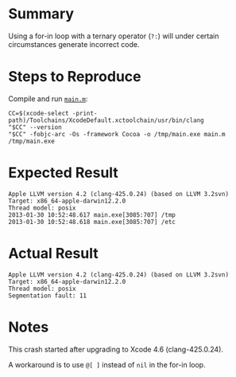 # Summary

Using a for-in loop with a ternary operator (`?:`) will under certain circumstances generate incorrect code.

# Steps to Reproduce

Compile and run [`main.m`](main.m):

	CC=$(xcode-select -print-path)/Toolchains/XcodeDefault.xctoolchain/usr/bin/clang
	"$CC" --version
	"$CC" -fobjc-arc -Os -framework Cocoa -o /tmp/main.exe main.m
	/tmp/main.exe

# Expected Result

	Apple LLVM version 4.2 (clang-425.0.24) (based on LLVM 3.2svn)
	Target: x86_64-apple-darwin12.2.0
	Thread model: posix
	2013-01-30 10:52:48.617 main.exe[3085:707] /tmp
	2013-01-30 10:52:48.618 main.exe[3085:707] /etc

# Actual Result

	Apple LLVM version 4.2 (clang-425.0.24) (based on LLVM 3.2svn)
	Target: x86_64-apple-darwin12.2.0
	Thread model: posix
	Segmentation fault: 11

# Notes

This crash started after upgrading to Xcode 4.6 (clang-425.0.24).

A workaround is to use `@[ ]` instead of `nil` in the for-in loop.
